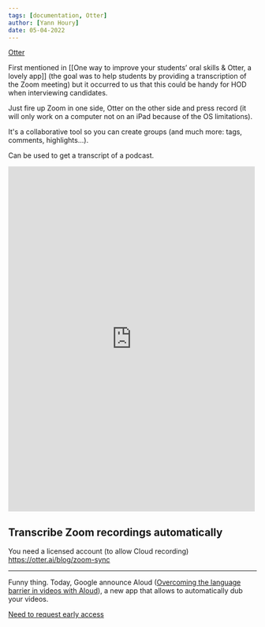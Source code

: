 ```yaml
---
tags: [documentation, Otter]
author: [Yann Houry]
date: 05-04-2022
---
```


[Otter](https://otter.ai/home)

First mentioned in [[One way to improve your students’ oral skills & Otter, a lovely app]] (the goal was to help students by providing a transcription of the Zoom meeting) but it occurred to us that this could be handy for HOD when interviewing candidates.

Just fire up Zoom in one side, Otter on the other side and press record (it will only work on a computer not on an iPad because of the OS limitations).

It's a collaborative tool so you can create groups (and much more: tags, comments, highlights...).

Can be used to get a transcript of a podcast.

<iframe border=0 frameborder=0 height=700 width=500   
 src="https://twitframe.com/show?url=https://twitter.com/yannhoury/status/1513805640946307072?s=46&t=KyFtZQLReWVLEBSdMT15Sg"></iframe>

## Transcribe Zoom recordings automatically
You need a licensed account (to allow Cloud recording)
https://otter.ai/blog/zoom-sync

<hr />

Funny thing. Today, Google announce Aloud ([Overcoming the language barrier in videos with Aloud](https://blog.google/technology/area-120/aloud/)), a new app that allows to automatically dub your videos.

[Need to request early access](https://aloud.area120.google.com/)